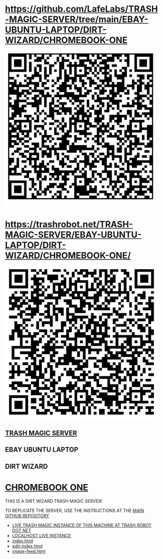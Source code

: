 # https://github.com/LafeLabs/TRASH-MAGIC-SERVER/tree/main/EBAY-UBUNTU-LAPTOP/DIRT-WIZARD/CHROMEBOOK-ONE
![](qrcode.png)
# https://trashrobot.net/TRASH-MAGIC-SERVER/EBAY-UBUNTU-LAPTOP/DIRT-WIZARD/CHROMEBOOK-ONE/
![](qrcode-trashrobot.png)

## [TRASH MAGIC SERVER](https://github.com/lafelabs/TRASH-MAGIC-SERVER)
## EBAY UBUNTU LAPTOP
## DIRT WIZARD

# [CHROMEBOOK ONE](https://github.com/LafeLabs/TRASH-MAGIC-SERVER/tree/main/EBAY-UBUNTU-LAPTOP/DIRT-WIZARD/CHROMEBOOK-ONE)

THIS IS A DIRT WIZARD TRASH MAGIC SERVER!

TO REPLICATE THE SERVER, USE THE INSTRUCTIONS AT THE [MAIN GITHUB REPOSITORY](https://github.com/lafelabs/TRASH-MAGIC-SERVER)

 - [LIVE TRASH MAGIC INSTANCE OF THIS MACHINE AT TRASH ROBOT DOT NET](https://trashrobot.net/TRASH-MAGIC-SERVER/EBAY-UBUNTU-LAPTOP/DIRT-WIZARD/CHROMEBOOK-ONE/)
 - [LOCALHOST LIVE INSTANCE ](http://localhost/TRASH-MAGIC-SERVER/EBAY-UBUNTU-LAPTOP/DIRT-WIZARD/CHROMEBOOK-ONE/)
 - [index.html](index.html)
 - [edit-index.html](edit-index.html)
 - [image-feed.html](image-feed.html)